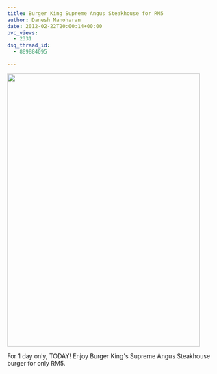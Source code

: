 ```yaml
---
title: Burger King Supreme Angus Steakhouse for RM5
author: Danesh Manoharan
date: 2012-02-22T20:00:14+00:00
pvc_views:
  - 2331
dsq_thread_id:
  - 889884095

---
```

<img loading="lazy" class="alignnone size-medium wp-image-2370" title="burger king spreme angus steakhouse" src="/wp-content/uploads/2012/02/burger-king-spreme-angus-steakhouse-450x636.jpg" alt="" width="450" height="636" srcset="/wp-content/uploads/2012/02/burger-king-spreme-angus-steakhouse-450x636.jpg 450w, /wp-content/uploads/2012/02/burger-king-spreme-angus-steakhouse.jpg 679w" sizes="(max-width: 450px) 100vw, 450px" />

For 1 day only, TODAY! Enjoy Burger King's Supreme Angus Steakhouse burger for only RM5.